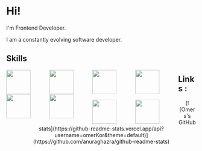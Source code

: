 # Hi!

I'm Frontend Developer.

I am a constantly evolving software developer.

## Skills
<div>
  <img style="height:64px;float:left;margin-right:50px;" 
src="https://upload.wikimedia.org/wikipedia/commons/thumb/4/47/React.svg/250px-React.svg.png"/>
    <img style="height:64px;float:left;margin-right:50px;" 
src="https://upload.wikimedia.org/wikipedia/commons/thumb/6/61/HTML5_logo_and_wordmark.svg/180px-HTML5_logo_and_wordmark.svg.png"/> 
  <img style="height:64px;float:left;margin-right:50px;" 
src="https://upload.wikimedia.org/wikipedia/commons/thumb/d/d5/CSS3_logo_and_wordmark.svg/150px-CSS3_logo_and_wordmark.svg.png"/>  
    <img style="height:64px;float:left;margin-right:50px;" 
src="https://upload.wikimedia.org/wikipedia/commons/thumb/9/96/Sass_Logo_Color.svg/125px-Sass_Logo_Color.svg.png"/>  
  <img style="height:64px;float:left;margin-right:50px;" 
src="https://upload.wikimedia.org/wikipedia/commons/thumb/9/99/Unofficial_JavaScript_logo_2.svg/70px-Unofficial_JavaScript_logo_2.svg.png"/>
    <img style="height:64px;float:left;margin-right:50px;" 
src="https://upload.wikimedia.org/wikipedia/commons/thumb/d/d9/Node.js_logo.svg/105px-Node.js_logo.svg.png"/>
</div>


## Links :
  
[<img style="height:64px;float:left;margin-right:50px;" 
src='https://cdn.freelogovectors.net/wp-content/uploads/2020/01/linkedin-logo.png'>](https://www.linkedin.com/in/omerkorr/)
[<img style="height:64px;float:left;margin-right:50px;" 
src='https://1.bp.blogspot.com/-ULT9oDhqr24/XJYCrttOEpI/AAAAAAAAJYE/inXHXlzblBI3SbcGpiUj4TMNj-E8uPlaQCK4BGAYYCw/s1600/logo%2Bhackerrank%2Bicon.png'>](https://www.hackerrank.com/omerkorr)
<div style="text-align:center;">
[![Omers's GitHub stats](https://github-readme-stats.vercel.app/api?username=omerKor&theme=default)](https://github.com/anuraghazra/github-readme-stats)
</div>
